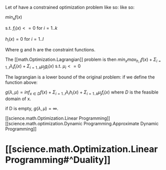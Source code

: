 
Let of have a constrained optimization problem like so: like so:

$min_x f(x)$

$\text{s.t. }  f_i(x)<=0 \text{ for } i = 1..k$

$h_i(x)=0 \text{ for } i = 1..l$

Where g and h are the constraint functions.

The [[math.Optimization.Lagrangian]]  problem
is then $min_{x} max_{h,l} f(x) +\Sigma_{i = 1..l} \lambda_i f_i(x) + \Sigma_{i = 1..k}\mu_j g_i(x)$ 
$\text{s.t. } \mu_i<=0$

The lagrangian is a lower bound of the original problem:
if we define the function above:

$g(\lambda,\mu) = inf_{x\in D} f(x) +\Sigma_{i = 1..l} \lambda_i h_i(x) + \Sigma_{i = 1..k}\mu_j f_i(x)$
where $D$ is the feasible domain of x.

if D is empty, $g(\lambda,\mu) = \infty$.


[[science.math.Optimization.Linear Programming]]
[[science.math.optimization.Dynamic Programming.Approximate Dynamic Programming]]



# [[science.math.Optimization.Linear Programming#^Duality]]
